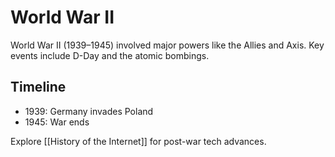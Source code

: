 # World War II

World War II (1939–1945) involved major powers like the Allies and Axis. Key events include D-Day and the atomic bombings.

## Timeline
- 1939: Germany invades Poland
- 1945: War ends

Explore [[History of the Internet]] for post-war tech advances.